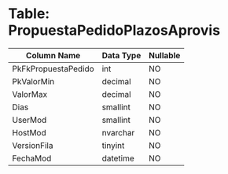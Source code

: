 # Table: PropuestaPedidoPlazosAprovis

| Column Name | Data Type | Nullable |
|-------------|-----------|----------|
| PkFkPropuestaPedido | int | NO |
| PkValorMin | decimal | NO |
| ValorMax | decimal | NO |
| Dias | smallint | NO |
| UserMod | smallint | NO |
| HostMod | nvarchar | NO |
| VersionFila | tinyint | NO |
| FechaMod | datetime | NO |
